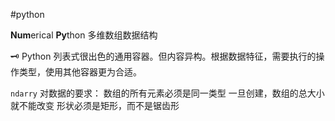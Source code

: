 #python 

**Num**erical **Py**thon
多维数组数据结构

🗝️ Python 列表式很出色的通用容器。但内容异构。根据数据特征，需要执行的操作类型，使用其他容器更为合适。


`ndarry` 对数据的要求：
数组的所有元素必须是同一类型
一旦创建，数组的总大小就不能改变
形状必须是矩形，而不是锯齿形